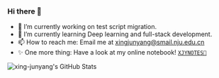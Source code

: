 ### Hi there 👋

<!--
**xing-junyang/xing-junyang** is a ✨ _special_ ✨ repository because its `README.md` (this file) appears on your GitHub profile.

Here are some ideas to get you started:

- 🔭 I’m currently working on ...
- 🌱 I’m currently learning ...
- 👯 I’m looking to collaborate on ...
- 🤔 I’m looking for help with ...
- 💬 Ask me about ...
- 📫 How to reach me: ...
- 😄 Pronouns: ...
- ⚡ Fun fact: ...
-->
- 🔭 I’m currently working on test script migration.
- 🌱 I’m currently learning Deep learning and full-stack development.
- 📫 How to reach me: Email me at xingjunyang@smail.nju.edu.cn
- ✨ One more thing: Have a look at my online notebook! [`XJYNOTES📒`](https://www.xjynotes.top)

<img src="https://github-readme-stats.vercel.app/api/top-langs/?username=xing-junyang&theme=default&show_icons=true&hide_border=true&layout=compact&langs_count=6" alt="xing-junyang's GitHub Stats" />
